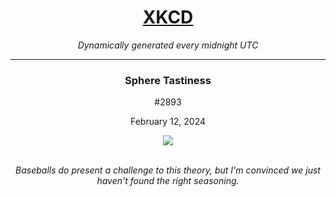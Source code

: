 
<h1 align="center"><a href="https://xkcd.com">XKCD</a></h1>
<p align="center"><i>Dynamically generated every midnight UTC</i></p>
<hr>
<div align="center">
    <h3><strong>Sphere Tastiness</strong></h3>
    <p>#2893</p>
    <p>February 12, 2024</p>
    <img src="https://imgs.xkcd.com/comics/sphere_tastiness.png">
    <br></br>
    <p><i>Baseballs do present a challenge to this theory, but I'm convinced we just haven't found the right seasoning.</i></p>
</div>
